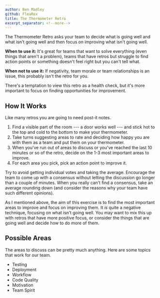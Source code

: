 ```yaml
---
author: Ben Madley
github: FleaRex
title: The Thermometer Retro
excerpt_separator: <!--more-->
---
```

The Thermometer Retro asks your team to decide what is going well and what isn't going well and then focus on improving what isn't going well.

**When to use it:** It's great for teams that want to solve everything (even things that aren't a problem), teams that have retros but struggle to find action points or something doesn't feel right but you can't tell what.

**When not to use it:** If negativity, team morale or team relationships is an issue, this probably isn't the retro for you.
<!--more-->

There's a temptation to view this retro as a health check, but it's more important to focus on finding opportunities for improvement.

## How It Works

Like many retros you are going to need post-it notes.

1. Find a visible part of the room --- a door works well --- and stick hot to the top and cold to the bottom to make your thermometer.
2. Take turns suggesting areas to rate and deciding how happy you are with them as a team and put them on your thermometer.
3. When you've run out of areas to discuss or you've reached the last 10 minutes or so of the retro, decide on the 1-3 most important areas to improve.
4. For each area you pick, pick an action point to improve it.

Try to avoid getting individual votes and taking the average. Encourage the team to come up with a consensus without letting the discussion go longer than a couple of minutes. When you really can't find a consensus, take an average rounding down (and consider the reasons why your team have such different opinions).

As I mentioned above, the aim of this exercise is to find the most important areas to improve and focus on improving them. It *is* quite a negative technique, focusing on what isn't going well. You may want to mix this up with retros that have more positive focus, or consider the things that are going well and decide how to do more of them.

## Possible Areas

The areas to discuss can be pretty much anything. Here are some topics that work for our team.
* Testing
* Deployment
* Workflow
* Code Quality
* Motivation
* Team Spirit

